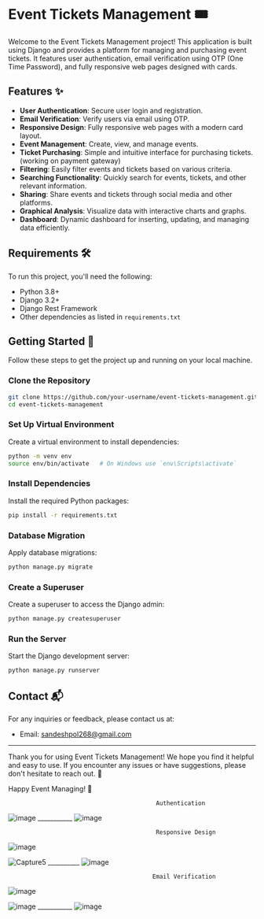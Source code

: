 # Event Tickets Management 🎟️

Welcome to the Event Tickets Management project! This application is built using Django and provides a platform for managing and purchasing event tickets. It features user authentication, email verification using OTP (One Time Password), and fully responsive web pages designed with cards.

## Features ✨

- **User Authentication**: Secure user login and registration.
- **Email Verification**: Verify users via email using OTP.
- **Responsive Design**: Fully responsive web pages with a modern card layout.
- **Event Management**: Create, view, and manage events.
- **Ticket Purchasing**: Simple and intuitive interface for purchasing tickets. (working on payment gateway)
- **Filtering**: Easily filter events and tickets based on various criteria.
- **Searching Functionality**: Quickly search for events, tickets, and other relevant information.
- **Sharing**: Share events and tickets through social media and other platforms.
- **Graphical Analysis**: Visualize data with interactive charts and graphs.
- **Dashboard**: Dynamic dashboard for inserting, updating, and managing data efficiently.


## Requirements 🛠️

To run this project, you'll need the following:

- Python 3.8+
- Django 3.2+
- Django Rest Framework
- Other dependencies as listed in `requirements.txt`

## Getting Started 🚀

Follow these steps to get the project up and running on your local machine.

### Clone the Repository

```bash
git clone https://github.com/your-username/event-tickets-management.git
cd event-tickets-management
```

### Set Up Virtual Environment

Create a virtual environment to install dependencies:

```bash
python -m venv env
source env/bin/activate   # On Windows use `env\Scripts\activate`
```

### Install Dependencies

Install the required Python packages:

```bash
pip install -r requirements.txt
```

### Database Migration

Apply database migrations:

```bash
python manage.py migrate
```

### Create a Superuser

Create a superuser to access the Django admin:

```bash
python manage.py createsuperuser
```

### Run the Server

Start the Django development server:

```bash
python manage.py runserver
```


## Contact 📬

For any inquiries or feedback, please contact us at:

- Email: sandeshpol268@gmail.com


---

Thank you for using Event Tickets Management! We hope you find it helpful and easy to use. If you encounter any issues or have suggestions, please don't hesitate to reach out. 🌟

Happy Event Managing! 🎉

                                              Authentication
                                                                          
![image](https://github.com/Sandesh-Pol/Event-Management-Django/assets/135794224/e1100e26-fdf0-47e1-83d4-192be6783865) ___________ ![image](https://github.com/Sandesh-Pol/Event-Management-Django/assets/135794224/17da4c5d-37b5-4029-b284-e43e9180bc19)

  
  
                                              Responsive Design
                                                                          
![image](https://github.com/Sandesh-Pol/Event-Management-Django/assets/135794224/28d79185-24dd-49bb-b172-5fc80449e5bd)



![Capture5](https://github.com/Sandesh-Pol/Event-Management-Django/assets/135794224/245e84d6-5bc4-4cf3-970c-8a2dd9c72011) __________ ![image](https://github.com/Sandesh-Pol/Event-Management-Django/assets/135794224/07915350-1cec-4846-9e6f-113ddfa99342)

                                             Email Verification                                                                            

![image](https://github.com/Sandesh-Pol/Event-Management-Django/assets/135794224/b8751033-3731-4d7b-9df4-0cc4143bcdc2)


![image](https://github.com/Sandesh-Pol/Event-Management-Django/assets/135794224/663b70b5-eb5f-4d39-8568-dc4eeb36d10d) ___________ ![image](https://github.com/Sandesh-Pol/Event-Management-Django/assets/135794224/ecb6102b-d30a-4e04-90b8-2a173c90fe49)







